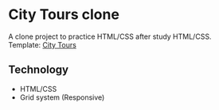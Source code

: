 # City Tours clone
A clone project to practice HTML/CSS after study HTML/CSS.<br>
Template: [City Tours](http://www.nicdarkthemes.com/themes/travel/wp/demo/city-tours/)

## Technology
- HTML/CSS
- Grid system (Responsive)
